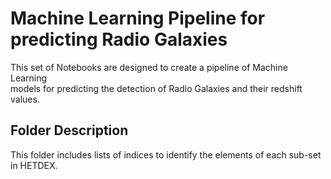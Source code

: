# Machine Learning Pipeline for predicting Radio Galaxies

This set of Notebooks are designed to create a pipeline of Machine Learning  
models for predicting the detection of Radio Galaxies and their redshift values.  

## Folder Description

This folder includes lists of indices to identify the elements of each sub-set in HETDEX.
